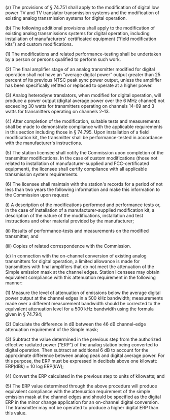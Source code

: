 (a) The provisions of § 74.751 shall apply to the modification of digital low power TV and TV translator transmission systems and the modification of existing analog transmission systems for digital operation.

(b) The following additional provisions shall apply to the modification of existing analog transmissions systems for digital operation, including installation of manufacturers' certificated equipment (“field modification kits”) and custom modifications.

(1) The modifications and related performance-testing shall be undertaken by a person or persons qualified to perform such work.

(2) The final amplifier stage of an analog transmitter modified for digital operation shall not have an “average digital power” output greater than 25 percent of its previous NTSC peak sync power output, unless the amplifier has been specifically refitted or replaced to operate at a higher power.

(3) Analog heterodyne translators, when modified for digital operation, will produce a power output (digital average power over the 6 MHz channel) not exceeding 30 watts for transmitters operating on channels 14-69 and 3 watts for transmitters operating on channels 2-13.

(4) After completion of the modification, suitable tests and measurements shall be made to demonstrate compliance with the applicable requirements in this section including those in § 74.795. Upon installation of a field modification kit, the transmitter shall be performance-tested in accordance with the manufacturer's instructions.

(5) The station licensee shall notify the Commission upon completion of the transmitter modifications. In the case of custom modifications (those not related to installation of manufacturer-supplied and FCC-certificated equipment), the licensee shall certify compliance with all applicable transmission system requirements.

(6) The licensee shall maintain with the station's records for a period of not less than two years the following information and make this information to the Commission upon request:

(i) A description of the modifications performed and performance tests or, in the case of installation of a manufacturer-supplied modification kit, a description of the nature of the modifications, installation and test instructions and other material provided by the manufacturer;

(ii) Results of performance-tests and measurements on the modified transmitter; and
              

(iii) Copies of related correspondence with the Commission.

(c) In connection with the on-channel conversion of existing analog transmitters for digital operation, a limited allowance is made for transmitters with final amplifiers that do not meet the attenuation of the Simple emission mask at the channel edges. Station licensees may obtain equivalent compliance with this attenuation requirement in the following manner:

(1) Measure the level of attenuation of emissions below the average digital power output at the channel edges in a 500 kHz bandwidth; measurements made over a different measurement bandwidth should be corrected to the equivalent attenuation level for a 500 kHz bandwidth using the formula given in § 74.794;

(2) Calculate the difference in dB between the 46 dB channel-edge attenuation requirement of the Simple mask;

(3) Subtract the value determined in the previous step from the authorized effective radiated power (“ERP”) of the analog station being converted to digital operation. Then subtract an additional 6 dB to account for the approximate difference between analog peak and digital average power. For this purpose, the ERP must be expressed in decibels above one kilowatt: ERP(dBk) = 10 log ERP(kW);

(4) Convert the ERP calculated in the previous step to units of kilowatts; and

(5) The ERP value determined through the above procedure will produce equivalent compliance with the attenuation requirement of the simple emission mask at the channel edges and should be specified as the digital ERP in the minor change application for an on-channel digital conversion. The transmitter may not be operated to produce a higher digital ERP than this value.

